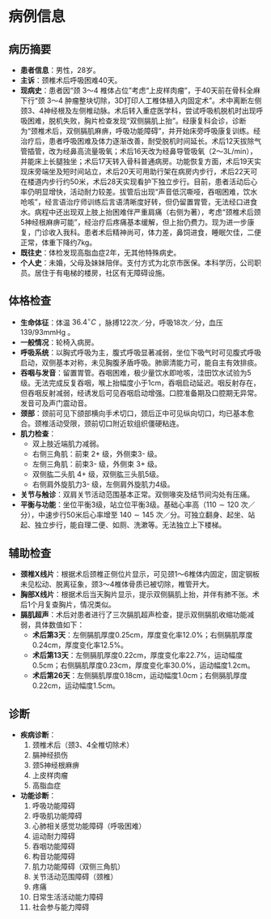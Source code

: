 # 病例信息

## 病历摘要

*   **患者信息**：男性，28岁。
*   **主诉**：颈椎术后呼吸困难40天。
*   **现病史**：患者因“颈 3～4 椎体占位”考虑“上皮样肉瘤”，于40天前在骨科全麻下行“颈 3～4 肿瘤整块切除，3D打印人工椎体植入内固定术”。术中离断左侧颈3、4神经根及左侧椎动脉。术后转入重症医学科，尝试呼吸机脱机时出现呼吸困难，脱机失败，胸片检查发现“双侧膈肌上抬”。经康复科会诊，诊断为“颈椎术后，双侧膈肌麻痹，呼吸功能障碍”，并开始床旁呼吸康复训练。经治疗后，患者呼吸困难及体力逐渐改善，耐受脱机时间延长。术后12天拔除气管插管，改为经鼻高流量吸氧；术后16天改为经鼻导管吸氧（2～3L/min），并能床上长腿独坐；术后17天转入骨科普通病房。功能恢复方面，术后19天实现床旁端坐及短时间站立，术后20天可用助行架在病房内步行，术后22天可在楼道内步行约50米，术后28天实现看护下独立步行。目前，患者活动后心率仍明显增快，活动耐力较差。拔管后出现“声音低沉嘶哑，吞咽困难，饮水呛咳”，经言语治疗师训练后言语清晰度好转，但仍留置胃管，无法经口进食水。病程中还出现双上肢上抬困难伴严重肩痛（右侧为著），考虑“颈椎术后颈5神经根麻痹可能”，经治疗后疼痛基本缓解，但上抬仍费力。现为进一步康复，门诊收入我科。患者术后精神尚可，体力差，鼻饲进食，睡眠欠佳，二便正常，体重下降约7kg。
*   **既往史**：体检发现高脂血症2年，无其他特殊病史。
*   **个人史**：未婚，父母及妹妹陪伴。支付方式为北京市医保。本科学历，公司职员。居住于有电梯的楼房，社区有无障碍设施。

## 体格检查

*   **生命体征**：体温 $36.4^{\circ}C$ ，脉搏122次／分，呼吸18次／分，血压 $139 / 93\mathrm{mmHg}$ 。
*   **一般情况**：轮椅入病房。
*   **呼吸系统**：以胸式呼吸为主，腹式呼吸显著减弱，坐位下吸气时可见腹式呼吸启动，双侧基本对称，未见胸腹矛盾呼吸。肺廓清能力可，能自主有效排痰。
*   **吞咽与发音**：留置胃管。吞咽困难，极少量饮水即呛咳，洼田饮水试验为5级。无法完成反复吞咽，喉上抬幅度小于1cm，吞咽启动延迟。咽反射存在，但吞咽反射减弱，经诱发后可见吞咽启动增强。口腔准备期及口腔期无异常。发音可及声门震动音。
*   **颈部**：颈前可见下颌部横向手术切口，颈后正中可见纵向切口，均已基本愈合。颈椎活动受限，颈前切口附近软组织僵硬粘连。
*   **肌力检查**：
    *   双上肢近端肌力减弱。
    *   右侧三角肌：前束 $2+$ 级，外侧束3- 级。
    *   左侧三角肌：前束3- 级，外侧束 $3+$ 级。
    *   双侧肱二头肌 $4+$ 级，双侧肱三头肌5级。
    *   右侧肩外旋肌力3- 级，左侧肩外旋肌力4级。
*   **关节与触诊**：双肩关节活动范围基本正常。双侧喙突及结节间沟处有压痛。
*   **平衡与功能**：坐位平衡3级，站立位平衡3级。基础心率高（$110\sim 120$ 次／分），中速步行50米后心率增至 $140\sim 145$ 次／分。可独立翻身、起坐、站起、独立步行，能自理二便、如厕、洗漱等。无法独立上下楼梯。

## 辅助检查

*   **颈椎X线片**：根据术后颈椎正侧位片显示，可见颈1～6椎体内固定，固定钢板未见松动、脱离征象，颈3～4椎体骨质已被切除，椎管开大。
*   **胸部X线片**：根据术后当天胸片显示，提示双侧膈肌上抬，并伴有肺不张。术后1个月复查胸片，情况类似。
*   **膈肌超声**：术后对患者进行了三次膈肌超声检查，提示双侧膈肌收缩功能减弱，具体数值如下：
    *   **术后第3天**：左侧膈肌厚度0.25cm，厚度变化率12.0%；右侧膈肌厚度0.24cm，厚度变化率12.5%。
    *   **术后第13天**：左侧膈肌厚度0.22cm，厚度变化率22.7%，运动幅度0.5cm；右侧膈肌厚度0.23cm，厚度变化率30.0%，运动幅度1.2cm。
    *   **术后第26天**：左侧膈肌厚度0.18cm，运动幅度1.0cm；右侧膈肌厚度0.22cm，运动幅度1.5cm。

## 诊断

*   **疾病诊断**：
    1.  颈椎术后（颈3、4全椎切除术）
    2.  膈神经损伤
    3.  颈5神经根麻痹
    4.  上皮样肉瘤
    5.  高脂血症
*   **功能诊断**：
    1.  呼吸功能障碍
    2.  呼吸肌功能障碍
    3.  心肺相关感觉功能障碍（呼吸困难）
    4.  运动耐力障碍
    5.  吞咽功能障碍
    6.  构音功能障碍
    7.  肌力功能障碍（双侧三角肌）
    8.  关节活动范围障碍（颈椎）
    9.  疼痛
    10. 日常生活活动能力障碍
    11. 社会参与能力障碍